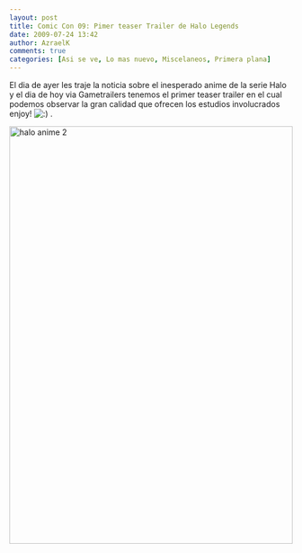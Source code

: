 ```yaml
---
layout: post
title: Comic Con 09: Pimer teaser Trailer de Halo Legends
date: 2009-07-24 13:42
author: AzraelK
comments: true
categories: [Asi se ve, Lo mas nuevo, Miscelaneos, Primera plana]
---
```

<p>El dia de ayer les traje la noticia sobre el inesperado anime de la serie Halo y el dia de hoy via Gametrailers tenemos el primer teaser trailer en el cual podemos observar la gran calidad que ofrecen los estudios involucrados  enjoy! <img src="http://www.theultrageeks.com/ug3/wp-includes/images/smilies/icon_smile.gif" alt=":)"> .</p>
<p></p>
<p><img title="halo anime 2" src="http://www.theultrageeks.com/wordpress25/wp-content/themes/mimbo2.2/images/halo-anime-2.jpg" alt="halo anime 2" width="504" height="743"></p>
